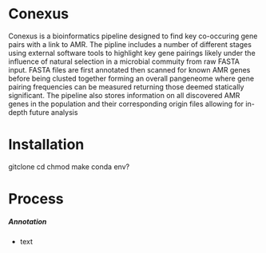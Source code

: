 # Conexus
Conexus is a bioinformatics pipeline designed to find key co-occuring gene pairs with a link to AMR. The pipline includes a number of different stages using external software tools to highlight key gene pairings likely under the influence of natural selection in a microbial commuity from raw FASTA input. FASTA files are first annotated then scanned for known AMR genes before being clusted together forming an overall pangeneome where gene pairing frequencies can be measured returning those deemed statically significant. The pipeline also stores information on all discovered AMR genes in the population and their corresponding origin files allowing for in-depth future analysis
# Installation
gitclone 
cd 
chmod
make conda env?
# Process
##### Annotation
- text
